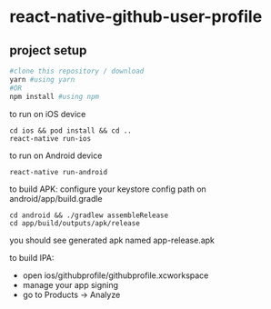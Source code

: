 # react-native-github-user-profile

## project setup
```bash
#clone this repository / download
yarn #using yarn
#OR
npm install #using npm
```

to run on iOS device
```
cd ios && pod install && cd ..
react-native run-ios
```

to run on Android device
```
react-native run-android
```

to build APK:
configure your keystore config path on android/app/build.gradle
```
cd android && ./gradlew assembleRelease
cd app/build/outputs/apk/release
```
you should see generated apk named app-release.apk

to build IPA:
- open ios/githubprofile/githubprofile.xcworkspace
- manage your app signing
- go to Products -> Analyze
